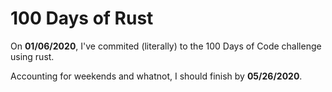 # 100 Days of Rust

On __01/06/2020__, I've commited (literally) to the 100 Days of Code challenge using rust.

Accounting for weekends and whatnot, I should finish by __05/26/2020__.